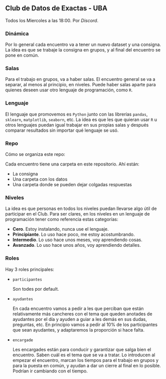 ## Club de Datos de Exactas - UBA

Todos los Miercoles a las 18:00. Por *Discord*.

### Dinámica

Por lo general cada encuentro va a tener un nuevo dataset y una consigna. La idea es que se trabaje la consigna en grupos, y al final del encuentro se pone en común. 

### Salas

Para el trabajo en grupos, va a haber salas. El encuentro general se va a separar, al menos al principio, en niveles. Puede haber salas aparte para quienes deseen usar otro lenguaje de programación, como `R`.

### Lenguaje

El lenguaje que promovemos es `Python` junto con las librerías `pandas`, `sklearn`, `matplotlib`, `seaborn`, etc. La idea es que les que quieran usar `R` u otros lenguajes puedan igual trabajar en sus propias salas y después comparar resultados sin importar qué lenguaje se usó.

### Repo

Cómo se organiza este repo:

Cada encuentro tiene una carpeta en este repositorio. Ahí están:
- La consigna
- Una carpeta con los datos
- Una carpeta donde se pueden dejar colgadas respuestas

### Niveles

La idea es que personas en todos los niveles puedan llevarse algo útil de participar en el Club. Para ser clares, en los niveles en un lenguaje de programación tener como referencia estas categorías: 

- **Cero**. Estoy instalando, nunca use el lenguaje.
- **Principiante**. Lo uso hace poco, me estoy acostumbrando.
- **Intermedio**. Lo uso hace unos meses, voy aprendiendo cosas.
- **Avanzado**. Lo uso hace unos años, voy aprendiendo detalles.

### Roles

Hay 3 roles principales:

- `participantes`

	Son todes por default.

- `ayudantes`

	En cada encuentro vamos a pedir a les que perciban que están relativamente más cancheres con el tema que queden anotades de ayudantes por el día y ayuden a guiar a les demás en sus dudas, preguntas, etc. En principio vamos a pedir al 10% de los participantes que sean ayudantes, y adaptaremos la proporción si hace falta.

- `encargade`

	Les encargades están para conducir y garantizar que salga bien el encuentro. Saben cuál es el tema que se va a tratar. Lo introducen al empezar el encuentro, marcan los tiempos para el trabajo en grupos y para la puesta en común, y ayudan a dar un cierre al final en lo posible. Podrían ir cambiando con el tiempo.
